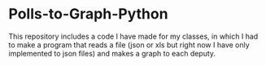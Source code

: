 # Polls-to-Graph-Python
This repository includes a code I have  made for my classes, in which  I had to make a program that reads a file (json or xls but right now I have only implemented to json files) and makes a graph to each deputy.
